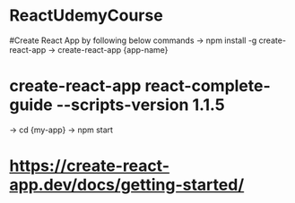 # ReactUdemyCourse

#Create React App by following below commands
-> npm install -g create-react-app
-> create-react-app {app-name}
# create-react-app react-complete-guide --scripts-version 1.1.5
-> cd {my-app}
-> npm start
# https://create-react-app.dev/docs/getting-started/
